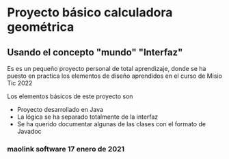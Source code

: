 # Proyecto básico calculadora geométrica
##  Usando el concepto "mundo" "Interfaz"


Es es un pequeño proyecto personal de total aprendizaje, donde se ha puesto en practica los elementos de diseño aprendidos en el curso de Misio Tic 2022

Los elementos básicos de este proyecto son 

- Proyecto desarrollado en Java
- La lógica se ha separado totalmente de la interfaz
- Se ha querido documentar algunas de las clases con el formato de Javadoc



### **maolink software 17 enero de 2021**

